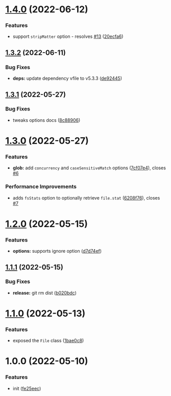 # [1.4.0](https://github.com/bent10/glob-reader/compare/v1.3.2...v1.4.0) (2022-06-12)


### Features

* support `stripMatter` option - resolves [#13](https://github.com/bent10/glob-reader/issues/13) ([20ecfa6](https://github.com/bent10/glob-reader/commit/20ecfa69d97423c8943530491404ada40a94f495))

## [1.3.2](https://github.com/bent10/glob-reader/compare/v1.3.1...v1.3.2) (2022-06-11)


### Bug Fixes

* **deps:** update dependency vfile to v5.3.3 ([de92445](https://github.com/bent10/glob-reader/commit/de924454fe93139b49fc3eae64e8aa0e3bc9880e))

## [1.3.1](https://github.com/bent10/glob-reader/compare/v1.3.0...v1.3.1) (2022-05-27)


### Bug Fixes

* tweaks options docs ([8c88906](https://github.com/bent10/glob-reader/commit/8c88906c62e1c8eb2d9e286e0c54c98a2576f461))

# [1.3.0](https://github.com/bent10/glob-reader/compare/v1.2.0...v1.3.0) (2022-05-27)


### Features

* **glob:** add `concurrency` and `caseSensitiveMatch` options ([7cf07e4](https://github.com/bent10/glob-reader/commit/7cf07e41b7fec9ef07262908ad2aaa87a5b1bff3)), closes [#6](https://github.com/bent10/glob-reader/issues/6)


### Performance Improvements

* adds `fsStats` option to optionally retrieve `file.stat` ([6208f76](https://github.com/bent10/glob-reader/commit/6208f76815de621842b1d166e54f1861f8baf535)), closes [#7](https://github.com/bent10/glob-reader/issues/7)

# [1.2.0](https://github.com/bent10/glob-reader/compare/v1.1.1...v1.2.0) (2022-05-15)


### Features

* **options:** supports ignore option ([d7d74ef](https://github.com/bent10/glob-reader/commit/d7d74ef986baaa66e6ae0072371744431a0e55ff))

## [1.1.1](https://github.com/bent10/glob-reader/compare/v1.1.0...v1.1.1) (2022-05-15)


### Bug Fixes

* **release:** git rm dist ([b020bdc](https://github.com/bent10/glob-reader/commit/b020bdc57aa66fe70f73887aeea8228abc649ffb))

# [1.1.0](https://github.com/bent10/glob-reader/compare/v1.0.0...v1.1.0) (2022-05-13)


### Features

* exposed the `File` class ([1bae0c8](https://github.com/bent10/glob-reader/commit/1bae0c879b48d34979d56dd72ba6fcd7edfc7625))

# 1.0.0 (2022-05-10)


### Features

* init ([fe25eec](https://github.com/bent10/glob-reader/commit/fe25eec5ef23566a2a1297ae9c48b5a1e5a4d074))
